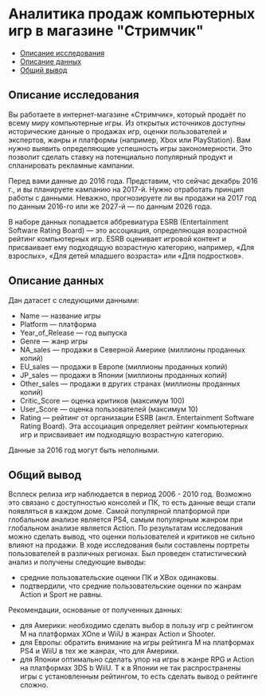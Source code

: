 
# Аналитика продаж компьютерных игр в магазине "Стримчик"

  * [Описание исследования](#Описание-исследования)
  * [Описание данных](#Описание-данных)
  * [Общий вывод](#Общий-вывод)

## Описание исследования
Вы работаете в интернет-магазине «Стримчик», который продаёт по всему миру компьютерные игры. Из открытых источников доступны исторические данные о продажах игр, оценки пользователей и экспертов, жанры и платформы (например, Xbox или PlayStation). Вам нужно выявить определяющие успешность игры закономерности. Это позволит сделать ставку на потенциально популярный продукт и спланировать рекламные кампании.

Перед вами данные до 2016 года. Представим, что сейчас декабрь 2016 г., и вы планируете кампанию на 2017-й. Нужно отработать принцип работы с данными. Неважно, прогнозируете ли вы продажи на 2017 год по данным 2016-го или же 2027-й — по данным 2026 года.

В наборе данных попадается аббревиатура ESRB (Entertainment Software Rating Board) — это ассоциация, определяющая возрастной рейтинг компьютерных игр. ESRB оценивает игровой контент и присваивает ему подходящую возрастную категорию, например, «Для взрослых», «Для детей младшего возраста» или «Для подростков».

## Описание данных

Дан датасет с следующими данными: 

- Name — название игры
- Platform — платформа
- Year_of_Release — год выпуска
- Genre — жанр игры
- NA_sales — продажи в Северной Америке (миллионы проданных копий)
- EU_sales — продажи в Европе (миллионы проданных копий)
- JP_sales — продажи в Японии (миллионы проданных копий)
- Other_sales — продажи в других странах (миллионы проданных копий)
- Critic_Score — оценка критиков (максимум 100)
- User_Score — оценка пользователей (максимум 10)
- Rating — рейтинг от организации ESRB (англ. Entertainment Software Rating Board). Эта ассоциация определяет рейтинг компьютерных игр и присваивает им подходящую возрастную категорию.

Данные за 2016 год могут быть неполными.

## Общий вывод

Всплеск релиза игр наблюдается в период 2006 - 2010 год. Возможно это связано с доступностью консолей и ПК, то есть данные вещи стали появляться в каждом доме. Самой популярной платформой при глобальном анализе является PS4, самым популярным жанром при глобальном анализе является Action. По результатам исследования можно сделать вывод, что оценки пользователей и критиков не сильно влияют на продажи. В ходе исследования были составлены портреты пользователей в различных регионах. Был проведен статистический анализ и получены следующие выводы: 
- средние пользовательские оценки ПК и XBox одинаковы.
- подтвердили, что средние пользовательские оценки по жанрам Action и Sport не равны.

Рекомендации, основаные от полученных данных:

- для Америки: необходимо сделать выбор в пользу игр с рейтингом М на платформах XOne и WiiU в жанрах Action и Shooter. 
- для Европы: обратить внимание на игры рейтинга М на платформах PS4 и WiiU в тех же жанрах, что для Америки. 
- для Японии оптимально сделать упор на игры в жанре RPG и Action на платформах 3DS b WiiU. Т к в Японии не так распространены игры с установленным рейтингом, то есть сделать вывод о рейтинге сложно.
